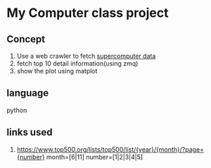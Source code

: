 # My Computer class project

## Concept

1. Use a web crawler to fetch [supercomputer data](https://top500.org)
2. fetch top 10 detail information(using zmq)
3. show the plot using matplot

## language

python


## links used

1. https://www.top500.org/lists/top500/list/{year}/{month}/?page={number}
month=[6|11]
number=[1|2|3|4|5]
